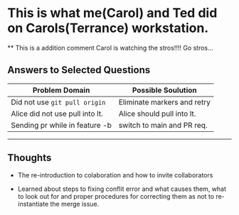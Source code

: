 # This is what me(Carol) and Ted did on Carols(Terrance) workstation.

\*\* This is a addition comment Carol is watching the stros!!!! Go stros...

## Answers to Selected Questions

| Problem Domain                  | Possible Soulution          |
| ------------------------------- | --------------------------- |
| Did not use `git pull origin `  | Eliminate markers and retry |
| Alice did not use pull into lt. | Alice should pull into lt.  |
| Sending pr while in feature -b  | switch to main and PR req.  |

---

## Thoughts

- The re-introduction to colaboration and how to invite collaborators

- Learned about steps to fixing conflit error and what causes them,
  what to look out for and proper procedures for correcting them as not to re- instantiate the merge issue.
